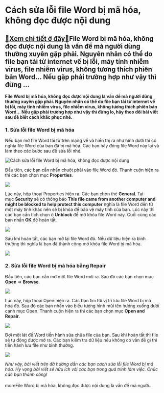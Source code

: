 Cách sửa lỗi file Word bị mã hóa, không đọc được nội dung
=========================================================

[:gift:Xem chi tiết ở đây:gift:](https://hddtvn.com/cach-sua-loi-file-word-bi-ma-hoa-khong-doc-duoc-noi-dung/)File Word bị mã hóa, không đọc được nội dung là vấn đề mà người dùng thường xuyên gặp phải. Nguyên nhân có thể do file bạn tải từ internet về bị lỗi, máy tính nhiễm virus, file nhiễm virus, không tương thích phiên bản Word… Nếu gặp phải trường hợp như vậy thì đừng …
--------------------------------------------------------------------------------------------------------------------------------------------------------------------------------------------------------------------------------------------------------------------------

**File Word bị mã hóa, không đọc được nội dung là vấn đề mà người dùng thường xuyên gặp phải. Nguyên nhân có thể do file bạn tải từ internet về bị lỗi, máy tính nhiễm virus, file nhiễm virus, không tương thích phiên bản Word… Nếu gặp phải trường hợp như vậy thì đừng lo, hãy theo dõi bài viết sau để biết cách khắc phục nhé.**


### 1. Sửa lỗi file Word bị mã hóa


Nếu bạn mở file Word tải từ trên mạng về và hiển thị ra như hình dưới thì có nghĩa file Word của bạn đã bị mã hóa. Các bạn hãy đóng file Word này lại và làm theo các bước sau để sửa lỗi nhé.


![Cách sửa lỗi file Word bị mã hóa, không đọc được nội dung](https://hddtvn.com/wp-content/uploads/2021/01/word-ma-hoa.png "Cách sửa lỗi file Word bị mã hóa, không đọc được nội dung")


Đầu tiên, các bạn cần nhấn chuột phải vào file Word đó. Thanh cuộn hiện ra thì các bạn chọn mục **Properties**.


![](https://hddtvn.com/wp-content/uploads/2021/01/VA6Mgx1.png)


Lúc này, hộp thoại Properties hiện ra. Các bạn chọn thẻ **General**. Tại mục **Security** sẽ có thông báo **This file came from another computer and might be blocked to help protect this computer** nghĩa là file Word đến từ một máy tính khác nên sẽ bị khóa để bảo vệ máy tính của bạn. Lúc này thì các bạn cần tích chọn ô **Unblock** để mở khóa file Word này. Cuối cùng các bạn nhấn **OK** để hoàn tất.


![](https://hddtvn.com/wp-content/uploads/2021/01/1JxwEYO.png)


Sau khi hoàn tất, các bạn mở lại file Word đó. Nếu dữ liệu hiện ra bình thường thì nghĩa là bạn đã thành công mở khóa file Word bị mã hóa.


![](https://hddtvn.com/wp-content/uploads/2021/01/KoWodTa.png)


### 2. Sửa lỗi file Word bị mã hóa bằng Repair


Đầu tiên, các bạn cần mở một file Word mới ra. Sau đó các bạn chọn mục **Open** => **Browse**.


![](https://hddtvn.com/wp-content/uploads/2021/01/Ubkvwfm.png)


Lúc này, hộp thoại Open hiện ra. Các bạn tìm tới vị trí lưu file Word bị mã hóa đó. Sau đó các bạn nhấn vào biểu tượng hình mũi tên hướng xuống dưới cạnh mục Open. Thanh cuộn hiện ra thì các bạn chọn mục **Open and Repair**.


![](https://hddtvn.com/wp-content/uploads/2021/01/OTQXVgT.png)


Đợi một lát để Word tiến hành sửa chữa file của bạn. Sau khi hoàn tất thì file sẽ tự động được mở ra. Các bạn kiểm tra dữ liệu nếu không có vấn đề gì thì tiến hành lưu file như bình thường.


![](https://hddtvn.com/wp-content/uploads/2021/01/KoWodTa.png)


*Như vậy, bài viết trên đã hướng dẫn các bạn cách sửa lỗi file Word bị mã hóa. Hy vọng bài viết sẽ hữu ích với các bạn trong quá trình làm việc. Chúc các bạn thành công!*


#### 


moreFile Word bị mã hóa, không đọc được nội dung là vấn đề mà người…

